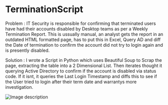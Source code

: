# TerminationScript

Problem : IT Security is responsible for confirming that terminated users have had their accounts disabled by Desktop teams as per a Weekly Termination Report. This is ussually manual, an analyst gets the report in an outdated HTML formatted page, has to put this in Excel, Query AD and diff the Date of termination to confirm the account did not try to login again and is presently disabled. 

Solution : 
I wrote a Script in Python which uses Beautiful Soup to Scrap the page, extracting the table into a 2 Dimensional List. Then iterates thought it querying Active Directory to confirm if the account is disabled via status code. If it isnt, it queries the Last Login Timestamp and diffs this to see if the User tried to login after their term date and warrantys more investigation. 

![Image description](https://lh3.googleusercontent.com/7NXSezs4EL5UlJmp3X3eu83xGTByf3BLPYkRAtib_NGQp1kuzTveP0h2fGl5sJoICrRtvhdrk-Hcw2sArkAh7ZlrhyOZGh32nuluK8SRZfyrr3oXLUIbI0BF9C3JUX0HyrQqDuiSHnu_JzLDLkgUaN7-gxyevcpXGXMcrNGNsc2UhP9gv0kCvWC1eNpd1eiNrxiiPy1PYxEaJLXoSl3rUjO5I894t5RhAd5nM-zKxO1CTxgzRdi0QeTs22CSh4J3rz31Qzlcu1p9SXpxT7AMqNbYL0FvwHbZeRPqzoFbTqcjvMLUzkR6xSdYLedoAuMlg1G5-TB_WSEywasfcCjTehs130oITwL6B00KcRIkZabYl9WGbeM-gZuTSzPeMX4n5LVTeqlJEMAs4kW95xLqthWb23XZZXSY0jqbJ-20C3CDbRSTE-8wUhhiGQlZ4gtmO2qSkhXUqza6S3dUOEQ9IY_atZGaeKxPTuM__NGE5oN-NQcZzCdUyDK1ANGzIceDbelpqeVjxDP23IC5BCGimo-A-7YYw0l-JF-89_8CMHHMS9sHTUYDTQi0c4ipMF5GPOgWoTd9y4d3eAkcznlM_FpyJFFAo_vQOD3sew0w3yPpRW4h9zqH_isHHDFqpg3g8jyy3YS3D899zQC_8wt55A5hcO2Zp_lYkB7FoE3YHHrJXmqBA1L9ETW2PnOSd_w=w1160-h760-no)
